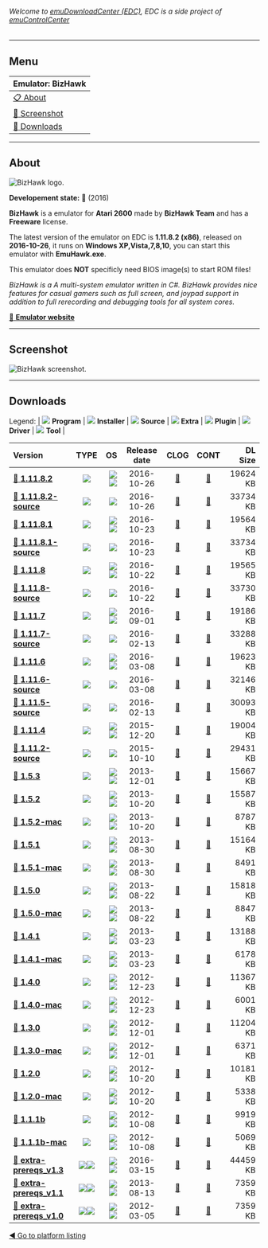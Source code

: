 ###### Welcome to [emuDownloadCenter (EDC)](https://github.com/PhoenixInteractiveNL/emuDownloadCenter/wiki/), EDC is a side project of [emuControlCenter](https://github.com/PhoenixInteractiveNL/emuControlCenter/wiki/)
***
## Menu
| **Emulator: BizHawk** |
|:---------|
| [:clipboard: About](#about) |
| [:sunrise: Screenshot](#screenshot) |
| [:floppy_disk: Downloads](#downloads) |
***
## About
![](https://github.com/PhoenixInteractiveNL/emuDownloadCenter/wiki/images_emulator/bizhawk_logo_200.jpg "BizHawk logo.")

**Developement state:** :large_blue_circle: (2016)

**BizHawk** is a emulator for **Atari 2600** made by **BizHawk Team** and has a **Freeware** license.

The latest version of the emulator on EDC is **1.11.8.2 (x86)**, released on **2016-10-26**, it runs on **Windows XP,Vista,7,8,10**, you can start this emulator with **EmuHawk.exe**.

This emulator does **NOT** specificly need BIOS image(s) to start ROM files!

_BizHawk is a A multi-system emulator written in C#. BizHawk provides nice features for casual gamers such as full screen, and joypad support in addition to full rerecording and debugging tools for all system cores._

[:link: **Emulator website**](http://tasvideos.org/Bizhawk.html)
***
## Screenshot
![](https://raw.githubusercontent.com/PhoenixInteractiveNL/emuDownloadCenter/master/hooks/bizhawk/emulator_screen_01.jpg "BizHawk screenshot.")
***
## Downloads
Legend: | 
![](https://raw.githubusercontent.com/wiki/PhoenixInteractiveNL/emuDownloadCenter/images_misc/icon_program_24.png) **Program** | 
![](https://raw.githubusercontent.com/wiki/PhoenixInteractiveNL/emuDownloadCenter/images_misc/icon_installer_24.png) **Installer** | 
![](https://raw.githubusercontent.com/wiki/PhoenixInteractiveNL/emuDownloadCenter/images_misc/icon_source_code_24.png) **Source** | 
![](https://raw.githubusercontent.com/wiki/PhoenixInteractiveNL/emuDownloadCenter/images_misc/icon_extra_24.png) **Extra** | 
![](https://raw.githubusercontent.com/wiki/PhoenixInteractiveNL/emuDownloadCenter/images_misc/icon_plugin_24.png) **Plugin** | 
![](https://raw.githubusercontent.com/wiki/PhoenixInteractiveNL/emuDownloadCenter/images_misc/icon_driver_24.png) **Driver** | 
![](https://raw.githubusercontent.com/wiki/PhoenixInteractiveNL/emuDownloadCenter/images_misc/icon_tool_24.png) **Tool** | 
 
| Version | TYPE | OS | Release date | CLOG | CONT | DL Size |
|:--------|:----:|---:|:------------:|:----:|:----:|--------:|
| [:floppy_disk: **1.11.8.2**](https://github.com/PhoenixInteractiveNL/edc-repo0001/raw/master/bizhawk/1.11.8.2.7z) | ![](https://raw.githubusercontent.com/wiki/PhoenixInteractiveNL/emuDownloadCenter/images_misc/icon_program_24.png) | ![](https://raw.githubusercontent.com/wiki/PhoenixInteractiveNL/emuDownloadCenter/images_misc/logo_windows_24.png)![](https://raw.githubusercontent.com/wiki/PhoenixInteractiveNL/emuDownloadCenter/images_misc/icon_32-bit_24.png) | 2016-10-26 | [:page_facing_up:](https://github.com/PhoenixInteractiveNL/edc-repo0001/blob/master/bizhawk/1.11.8.2_changelog.txt) | [:mag_right:](https://github.com/PhoenixInteractiveNL/edc-repo0001/blob/master/bizhawk/1.11.8.2_contents.txt) | 19624 KB |
| [:floppy_disk: **1.11.8.2-source**](https://github.com/PhoenixInteractiveNL/edc-repo0001/raw/master/bizhawk/1.11.8.2-source.7z) | ![](https://raw.githubusercontent.com/wiki/PhoenixInteractiveNL/emuDownloadCenter/images_misc/icon_source_code_24.png) | ![](https://raw.githubusercontent.com/wiki/PhoenixInteractiveNL/emuDownloadCenter/images_misc/icon_32-bit_24.png) | 2016-10-26 | [:page_facing_up:](https://github.com/PhoenixInteractiveNL/edc-repo0001/blob/master/bizhawk/1.11.8.2-source_changelog.txt) | [:mag_right:](https://github.com/PhoenixInteractiveNL/edc-repo0001/blob/master/bizhawk/1.11.8.2-source_contents.txt) | 33734 KB |
| [:floppy_disk: **1.11.8.1**](https://github.com/PhoenixInteractiveNL/edc-repo0001/raw/master/bizhawk/1.11.8.1.7z) | ![](https://raw.githubusercontent.com/wiki/PhoenixInteractiveNL/emuDownloadCenter/images_misc/icon_program_24.png) | ![](https://raw.githubusercontent.com/wiki/PhoenixInteractiveNL/emuDownloadCenter/images_misc/logo_windows_24.png)![](https://raw.githubusercontent.com/wiki/PhoenixInteractiveNL/emuDownloadCenter/images_misc/icon_32-bit_24.png) | 2016-10-23 | [:page_facing_up:](https://github.com/PhoenixInteractiveNL/edc-repo0001/blob/master/bizhawk/1.11.8.1_changelog.txt) | [:mag_right:](https://github.com/PhoenixInteractiveNL/edc-repo0001/blob/master/bizhawk/1.11.8.1_contents.txt) | 19564 KB |
| [:floppy_disk: **1.11.8.1-source**](https://github.com/PhoenixInteractiveNL/edc-repo0001/raw/master/bizhawk/1.11.8.1-source.7z) | ![](https://raw.githubusercontent.com/wiki/PhoenixInteractiveNL/emuDownloadCenter/images_misc/icon_source_code_24.png) | ![](https://raw.githubusercontent.com/wiki/PhoenixInteractiveNL/emuDownloadCenter/images_misc/icon_32-bit_24.png) | 2016-10-23 | [:page_facing_up:](https://github.com/PhoenixInteractiveNL/edc-repo0001/blob/master/bizhawk/1.11.8.1-source_changelog.txt) | [:mag_right:](https://github.com/PhoenixInteractiveNL/edc-repo0001/blob/master/bizhawk/1.11.8.1-source_contents.txt) | 33734 KB |
| [:floppy_disk: **1.11.8**](https://github.com/PhoenixInteractiveNL/edc-repo0001/raw/master/bizhawk/1.11.8.7z) | ![](https://raw.githubusercontent.com/wiki/PhoenixInteractiveNL/emuDownloadCenter/images_misc/icon_program_24.png) | ![](https://raw.githubusercontent.com/wiki/PhoenixInteractiveNL/emuDownloadCenter/images_misc/logo_windows_24.png)![](https://raw.githubusercontent.com/wiki/PhoenixInteractiveNL/emuDownloadCenter/images_misc/icon_32-bit_24.png) | 2016-10-22 | [:page_facing_up:](https://github.com/PhoenixInteractiveNL/edc-repo0001/blob/master/bizhawk/1.11.8_changelog.txt) | [:mag_right:](https://github.com/PhoenixInteractiveNL/edc-repo0001/blob/master/bizhawk/1.11.8_contents.txt) | 19565 KB |
| [:floppy_disk: **1.11.8-source**](https://github.com/PhoenixInteractiveNL/edc-repo0001/raw/master/bizhawk/1.11.8-source.7z) | ![](https://raw.githubusercontent.com/wiki/PhoenixInteractiveNL/emuDownloadCenter/images_misc/icon_source_code_24.png) | ![](https://raw.githubusercontent.com/wiki/PhoenixInteractiveNL/emuDownloadCenter/images_misc/icon_32-bit_24.png) | 2016-10-22 | [:page_facing_up:](https://github.com/PhoenixInteractiveNL/edc-repo0001/blob/master/bizhawk/1.11.8-source_changelog.txt) | [:mag_right:](https://github.com/PhoenixInteractiveNL/edc-repo0001/blob/master/bizhawk/1.11.8-source_contents.txt) | 33730 KB |
| [:floppy_disk: **1.11.7**](https://github.com/PhoenixInteractiveNL/edc-repo0001/raw/master/bizhawk/1.11.7.7z) | ![](https://raw.githubusercontent.com/wiki/PhoenixInteractiveNL/emuDownloadCenter/images_misc/icon_program_24.png) | ![](https://raw.githubusercontent.com/wiki/PhoenixInteractiveNL/emuDownloadCenter/images_misc/logo_windows_24.png)![](https://raw.githubusercontent.com/wiki/PhoenixInteractiveNL/emuDownloadCenter/images_misc/icon_32-bit_24.png) | 2016-09-01 | [:page_facing_up:](https://github.com/PhoenixInteractiveNL/edc-repo0001/blob/master/bizhawk/1.11.7_changelog.txt) | [:mag_right:](https://github.com/PhoenixInteractiveNL/edc-repo0001/blob/master/bizhawk/1.11.7_contents.txt) | 19186 KB |
| [:floppy_disk: **1.11.7-source**](https://github.com/PhoenixInteractiveNL/edc-repo0001/raw/master/bizhawk/1.11.7-source.7z) | ![](https://raw.githubusercontent.com/wiki/PhoenixInteractiveNL/emuDownloadCenter/images_misc/icon_source_code_24.png) | ![](https://raw.githubusercontent.com/wiki/PhoenixInteractiveNL/emuDownloadCenter/images_misc/icon_32-bit_24.png) | 2016-02-13 | [:page_facing_up:](https://github.com/PhoenixInteractiveNL/edc-repo0001/blob/master/bizhawk/1.11.7-source_changelog.txt) | [:mag_right:](https://github.com/PhoenixInteractiveNL/edc-repo0001/blob/master/bizhawk/1.11.7-source_contents.txt) | 33288 KB |
| [:floppy_disk: **1.11.6**](https://github.com/PhoenixInteractiveNL/edc-repo0001/raw/master/bizhawk/1.11.6.7z) | ![](https://raw.githubusercontent.com/wiki/PhoenixInteractiveNL/emuDownloadCenter/images_misc/icon_program_24.png) | ![](https://raw.githubusercontent.com/wiki/PhoenixInteractiveNL/emuDownloadCenter/images_misc/logo_windows_24.png)![](https://raw.githubusercontent.com/wiki/PhoenixInteractiveNL/emuDownloadCenter/images_misc/icon_32-bit_24.png) | 2016-03-08 | [:page_facing_up:](https://github.com/PhoenixInteractiveNL/edc-repo0001/blob/master/bizhawk/1.11.6_changelog.txt) | [:mag_right:](https://github.com/PhoenixInteractiveNL/edc-repo0001/blob/master/bizhawk/1.11.6_contents.txt) | 19623 KB |
| [:floppy_disk: **1.11.6-source**](https://github.com/PhoenixInteractiveNL/edc-repo0001/raw/master/bizhawk/1.11.6-source.7z) | ![](https://raw.githubusercontent.com/wiki/PhoenixInteractiveNL/emuDownloadCenter/images_misc/icon_source_code_24.png) | ![](https://raw.githubusercontent.com/wiki/PhoenixInteractiveNL/emuDownloadCenter/images_misc/icon_32-bit_24.png) | 2016-03-08 | [:page_facing_up:](https://github.com/PhoenixInteractiveNL/edc-repo0001/blob/master/bizhawk/1.11.6-source_changelog.txt) | [:mag_right:](https://github.com/PhoenixInteractiveNL/edc-repo0001/blob/master/bizhawk/1.11.6-source_contents.txt) | 32146 KB |
| [:floppy_disk: **1.11.5-source**](https://github.com/PhoenixInteractiveNL/edc-repo0001/raw/master/bizhawk/1.11.5-source.7z) | ![](https://raw.githubusercontent.com/wiki/PhoenixInteractiveNL/emuDownloadCenter/images_misc/icon_source_code_24.png) | ![](https://raw.githubusercontent.com/wiki/PhoenixInteractiveNL/emuDownloadCenter/images_misc/icon_32-bit_24.png) | 2016-02-13 | [:page_facing_up:](https://github.com/PhoenixInteractiveNL/edc-repo0001/blob/master/bizhawk/1.11.5-source_changelog.txt) | [:mag_right:](https://github.com/PhoenixInteractiveNL/edc-repo0001/blob/master/bizhawk/1.11.5-source_contents.txt) | 30093 KB |
| [:floppy_disk: **1.11.4**](https://github.com/PhoenixInteractiveNL/edc-repo0001/raw/master/bizhawk/1.11.4.7z) | ![](https://raw.githubusercontent.com/wiki/PhoenixInteractiveNL/emuDownloadCenter/images_misc/icon_program_24.png) | ![](https://raw.githubusercontent.com/wiki/PhoenixInteractiveNL/emuDownloadCenter/images_misc/logo_windows_24.png)![](https://raw.githubusercontent.com/wiki/PhoenixInteractiveNL/emuDownloadCenter/images_misc/icon_32-bit_24.png) | 2015-12-20 | [:page_facing_up:](https://github.com/PhoenixInteractiveNL/edc-repo0001/blob/master/bizhawk/1.11.4_changelog.txt) | [:mag_right:](https://github.com/PhoenixInteractiveNL/edc-repo0001/blob/master/bizhawk/1.11.4_contents.txt) | 19004 KB |
| [:floppy_disk: **1.11.2-source**](https://github.com/PhoenixInteractiveNL/edc-repo0001/raw/master/bizhawk/1.11.2-source.7z) | ![](https://raw.githubusercontent.com/wiki/PhoenixInteractiveNL/emuDownloadCenter/images_misc/icon_source_code_24.png) | ![](https://raw.githubusercontent.com/wiki/PhoenixInteractiveNL/emuDownloadCenter/images_misc/icon_32-bit_24.png) | 2015-10-10 | [:page_facing_up:](https://github.com/PhoenixInteractiveNL/edc-repo0001/blob/master/bizhawk/1.11.2-source_changelog.txt) | [:mag_right:](https://github.com/PhoenixInteractiveNL/edc-repo0001/blob/master/bizhawk/1.11.2-source_contents.txt) | 29431 KB |
| [:floppy_disk: **1.5.3**](https://github.com/PhoenixInteractiveNL/edc-repo0001/raw/master/bizhawk/1.5.3.7z) | ![](https://raw.githubusercontent.com/wiki/PhoenixInteractiveNL/emuDownloadCenter/images_misc/icon_program_24.png) | ![](https://raw.githubusercontent.com/wiki/PhoenixInteractiveNL/emuDownloadCenter/images_misc/logo_windows_24.png)![](https://raw.githubusercontent.com/wiki/PhoenixInteractiveNL/emuDownloadCenter/images_misc/icon_32-bit_24.png) | 2013-12-01 | [:page_facing_up:](https://github.com/PhoenixInteractiveNL/edc-repo0001/blob/master/bizhawk/1.5.3_changelog.txt) | [:mag_right:](https://github.com/PhoenixInteractiveNL/edc-repo0001/blob/master/bizhawk/1.5.3_contents.txt) | 15667 KB |
| [:floppy_disk: **1.5.2**](https://github.com/PhoenixInteractiveNL/edc-repo0001/raw/master/bizhawk/1.5.2.7z) | ![](https://raw.githubusercontent.com/wiki/PhoenixInteractiveNL/emuDownloadCenter/images_misc/icon_program_24.png) | ![](https://raw.githubusercontent.com/wiki/PhoenixInteractiveNL/emuDownloadCenter/images_misc/logo_windows_24.png)![](https://raw.githubusercontent.com/wiki/PhoenixInteractiveNL/emuDownloadCenter/images_misc/icon_32-bit_24.png) | 2013-10-20 | [:page_facing_up:](https://github.com/PhoenixInteractiveNL/edc-repo0001/blob/master/bizhawk/1.5.2_changelog.txt) | [:mag_right:](https://github.com/PhoenixInteractiveNL/edc-repo0001/blob/master/bizhawk/1.5.2_contents.txt) | 15587 KB |
| [:floppy_disk: **1.5.2-mac**](https://github.com/PhoenixInteractiveNL/edc-repo0001/raw/master/bizhawk/1.5.2-mac.7z) | ![](https://raw.githubusercontent.com/wiki/PhoenixInteractiveNL/emuDownloadCenter/images_misc/icon_program_24.png) | ![](https://raw.githubusercontent.com/wiki/PhoenixInteractiveNL/emuDownloadCenter/images_misc/logo_mac_24.png)![](https://raw.githubusercontent.com/wiki/PhoenixInteractiveNL/emuDownloadCenter/images_misc/icon_32-bit_24.png) | 2013-10-20 | [:page_facing_up:](https://github.com/PhoenixInteractiveNL/edc-repo0001/blob/master/bizhawk/1.5.2-mac_changelog.txt) | [:mag_right:](https://github.com/PhoenixInteractiveNL/edc-repo0001/blob/master/bizhawk/1.5.2-mac_contents.txt) | 8787 KB |
| [:floppy_disk: **1.5.1**](https://github.com/PhoenixInteractiveNL/edc-repo0001/raw/master/bizhawk/1.5.1.7z) | ![](https://raw.githubusercontent.com/wiki/PhoenixInteractiveNL/emuDownloadCenter/images_misc/icon_program_24.png) | ![](https://raw.githubusercontent.com/wiki/PhoenixInteractiveNL/emuDownloadCenter/images_misc/logo_windows_24.png)![](https://raw.githubusercontent.com/wiki/PhoenixInteractiveNL/emuDownloadCenter/images_misc/icon_32-bit_24.png) | 2013-08-30 | [:page_facing_up:](https://github.com/PhoenixInteractiveNL/edc-repo0001/blob/master/bizhawk/1.5.1_changelog.txt) | [:mag_right:](https://github.com/PhoenixInteractiveNL/edc-repo0001/blob/master/bizhawk/1.5.1_contents.txt) | 15164 KB |
| [:floppy_disk: **1.5.1-mac**](https://github.com/PhoenixInteractiveNL/edc-repo0001/raw/master/bizhawk/1.5.1-mac.7z) | ![](https://raw.githubusercontent.com/wiki/PhoenixInteractiveNL/emuDownloadCenter/images_misc/icon_program_24.png) | ![](https://raw.githubusercontent.com/wiki/PhoenixInteractiveNL/emuDownloadCenter/images_misc/logo_mac_24.png)![](https://raw.githubusercontent.com/wiki/PhoenixInteractiveNL/emuDownloadCenter/images_misc/icon_32-bit_24.png) | 2013-08-30 | [:page_facing_up:](https://github.com/PhoenixInteractiveNL/edc-repo0001/blob/master/bizhawk/1.5.1-mac_changelog.txt) | [:mag_right:](https://github.com/PhoenixInteractiveNL/edc-repo0001/blob/master/bizhawk/1.5.1-mac_contents.txt) | 8491 KB |
| [:floppy_disk: **1.5.0**](https://github.com/PhoenixInteractiveNL/edc-repo0001/raw/master/bizhawk/1.5.0.7z) | ![](https://raw.githubusercontent.com/wiki/PhoenixInteractiveNL/emuDownloadCenter/images_misc/icon_program_24.png) | ![](https://raw.githubusercontent.com/wiki/PhoenixInteractiveNL/emuDownloadCenter/images_misc/logo_windows_24.png)![](https://raw.githubusercontent.com/wiki/PhoenixInteractiveNL/emuDownloadCenter/images_misc/icon_32-bit_24.png) | 2013-08-22 | [:page_facing_up:](https://github.com/PhoenixInteractiveNL/edc-repo0001/blob/master/bizhawk/1.5.0_changelog.txt) | [:mag_right:](https://github.com/PhoenixInteractiveNL/edc-repo0001/blob/master/bizhawk/1.5.0_contents.txt) | 15818 KB |
| [:floppy_disk: **1.5.0-mac**](https://github.com/PhoenixInteractiveNL/edc-repo0001/raw/master/bizhawk/1.5.0-mac.7z) | ![](https://raw.githubusercontent.com/wiki/PhoenixInteractiveNL/emuDownloadCenter/images_misc/icon_program_24.png) | ![](https://raw.githubusercontent.com/wiki/PhoenixInteractiveNL/emuDownloadCenter/images_misc/logo_mac_24.png)![](https://raw.githubusercontent.com/wiki/PhoenixInteractiveNL/emuDownloadCenter/images_misc/icon_32-bit_24.png) | 2013-08-22 | [:page_facing_up:](https://github.com/PhoenixInteractiveNL/edc-repo0001/blob/master/bizhawk/1.5.0-mac_changelog.txt) | [:mag_right:](https://github.com/PhoenixInteractiveNL/edc-repo0001/blob/master/bizhawk/1.5.0-mac_contents.txt) | 8847 KB |
| [:floppy_disk: **1.4.1**](https://github.com/PhoenixInteractiveNL/edc-repo0001/raw/master/bizhawk/1.4.1.7z) | ![](https://raw.githubusercontent.com/wiki/PhoenixInteractiveNL/emuDownloadCenter/images_misc/icon_program_24.png) | ![](https://raw.githubusercontent.com/wiki/PhoenixInteractiveNL/emuDownloadCenter/images_misc/logo_windows_24.png)![](https://raw.githubusercontent.com/wiki/PhoenixInteractiveNL/emuDownloadCenter/images_misc/icon_32-bit_24.png) | 2013-03-23 | [:page_facing_up:](https://github.com/PhoenixInteractiveNL/edc-repo0001/blob/master/bizhawk/1.4.1_changelog.txt) | [:mag_right:](https://github.com/PhoenixInteractiveNL/edc-repo0001/blob/master/bizhawk/1.4.1_contents.txt) | 13188 KB |
| [:floppy_disk: **1.4.1-mac**](https://github.com/PhoenixInteractiveNL/edc-repo0001/raw/master/bizhawk/1.4.1-mac.7z) | ![](https://raw.githubusercontent.com/wiki/PhoenixInteractiveNL/emuDownloadCenter/images_misc/icon_program_24.png) | ![](https://raw.githubusercontent.com/wiki/PhoenixInteractiveNL/emuDownloadCenter/images_misc/logo_mac_24.png)![](https://raw.githubusercontent.com/wiki/PhoenixInteractiveNL/emuDownloadCenter/images_misc/icon_32-bit_24.png) | 2013-03-23 | [:page_facing_up:](https://github.com/PhoenixInteractiveNL/edc-repo0001/blob/master/bizhawk/1.4.1-mac_changelog.txt) | [:mag_right:](https://github.com/PhoenixInteractiveNL/edc-repo0001/blob/master/bizhawk/1.4.1-mac_contents.txt) | 6178 KB |
| [:floppy_disk: **1.4.0**](https://github.com/PhoenixInteractiveNL/edc-repo0001/raw/master/bizhawk/1.4.0.7z) | ![](https://raw.githubusercontent.com/wiki/PhoenixInteractiveNL/emuDownloadCenter/images_misc/icon_program_24.png) | ![](https://raw.githubusercontent.com/wiki/PhoenixInteractiveNL/emuDownloadCenter/images_misc/logo_windows_24.png)![](https://raw.githubusercontent.com/wiki/PhoenixInteractiveNL/emuDownloadCenter/images_misc/icon_32-bit_24.png) | 2012-12-23 | [:page_facing_up:](https://github.com/PhoenixInteractiveNL/edc-repo0001/blob/master/bizhawk/1.4.0_changelog.txt) | [:mag_right:](https://github.com/PhoenixInteractiveNL/edc-repo0001/blob/master/bizhawk/1.4.0_contents.txt) | 11367 KB |
| [:floppy_disk: **1.4.0-mac**](https://github.com/PhoenixInteractiveNL/edc-repo0001/raw/master/bizhawk/1.4.0-mac.7z) | ![](https://raw.githubusercontent.com/wiki/PhoenixInteractiveNL/emuDownloadCenter/images_misc/icon_program_24.png) | ![](https://raw.githubusercontent.com/wiki/PhoenixInteractiveNL/emuDownloadCenter/images_misc/logo_mac_24.png)![](https://raw.githubusercontent.com/wiki/PhoenixInteractiveNL/emuDownloadCenter/images_misc/icon_32-bit_24.png) | 2012-12-23 | [:page_facing_up:](https://github.com/PhoenixInteractiveNL/edc-repo0001/blob/master/bizhawk/1.4.0-mac_changelog.txt) | [:mag_right:](https://github.com/PhoenixInteractiveNL/edc-repo0001/blob/master/bizhawk/1.4.0-mac_contents.txt) | 6001 KB |
| [:floppy_disk: **1.3.0**](https://github.com/PhoenixInteractiveNL/edc-repo0001/raw/master/bizhawk/1.3.0.7z) | ![](https://raw.githubusercontent.com/wiki/PhoenixInteractiveNL/emuDownloadCenter/images_misc/icon_program_24.png) | ![](https://raw.githubusercontent.com/wiki/PhoenixInteractiveNL/emuDownloadCenter/images_misc/logo_windows_24.png)![](https://raw.githubusercontent.com/wiki/PhoenixInteractiveNL/emuDownloadCenter/images_misc/icon_32-bit_24.png) | 2012-12-01 | [:page_facing_up:](https://github.com/PhoenixInteractiveNL/edc-repo0001/blob/master/bizhawk/1.3.0_changelog.txt) | [:mag_right:](https://github.com/PhoenixInteractiveNL/edc-repo0001/blob/master/bizhawk/1.3.0_contents.txt) | 11204 KB |
| [:floppy_disk: **1.3.0-mac**](https://github.com/PhoenixInteractiveNL/edc-repo0001/raw/master/bizhawk/1.3.0-mac.7z) | ![](https://raw.githubusercontent.com/wiki/PhoenixInteractiveNL/emuDownloadCenter/images_misc/icon_program_24.png) | ![](https://raw.githubusercontent.com/wiki/PhoenixInteractiveNL/emuDownloadCenter/images_misc/logo_mac_24.png)![](https://raw.githubusercontent.com/wiki/PhoenixInteractiveNL/emuDownloadCenter/images_misc/icon_32-bit_24.png) | 2012-12-01 | [:page_facing_up:](https://github.com/PhoenixInteractiveNL/edc-repo0001/blob/master/bizhawk/1.3.0-mac_changelog.txt) | [:mag_right:](https://github.com/PhoenixInteractiveNL/edc-repo0001/blob/master/bizhawk/1.3.0-mac_contents.txt) | 6371 KB |
| [:floppy_disk: **1.2.0**](https://github.com/PhoenixInteractiveNL/edc-repo0001/raw/master/bizhawk/1.2.0.7z) | ![](https://raw.githubusercontent.com/wiki/PhoenixInteractiveNL/emuDownloadCenter/images_misc/icon_program_24.png) | ![](https://raw.githubusercontent.com/wiki/PhoenixInteractiveNL/emuDownloadCenter/images_misc/logo_windows_24.png)![](https://raw.githubusercontent.com/wiki/PhoenixInteractiveNL/emuDownloadCenter/images_misc/icon_32-bit_24.png) | 2012-10-20 | [:page_facing_up:](https://github.com/PhoenixInteractiveNL/edc-repo0001/blob/master/bizhawk/1.2.0_changelog.txt) | [:mag_right:](https://github.com/PhoenixInteractiveNL/edc-repo0001/blob/master/bizhawk/1.2.0_contents.txt) | 10181 KB |
| [:floppy_disk: **1.2.0-mac**](https://github.com/PhoenixInteractiveNL/edc-repo0001/raw/master/bizhawk/1.2.0-mac.7z) | ![](https://raw.githubusercontent.com/wiki/PhoenixInteractiveNL/emuDownloadCenter/images_misc/icon_program_24.png) | ![](https://raw.githubusercontent.com/wiki/PhoenixInteractiveNL/emuDownloadCenter/images_misc/logo_mac_24.png)![](https://raw.githubusercontent.com/wiki/PhoenixInteractiveNL/emuDownloadCenter/images_misc/icon_32-bit_24.png) | 2012-10-20 | [:page_facing_up:](https://github.com/PhoenixInteractiveNL/edc-repo0001/blob/master/bizhawk/1.2.0-mac_changelog.txt) | [:mag_right:](https://github.com/PhoenixInteractiveNL/edc-repo0001/blob/master/bizhawk/1.2.0-mac_contents.txt) | 5338 KB |
| [:floppy_disk: **1.1.1b**](https://github.com/PhoenixInteractiveNL/edc-repo0001/raw/master/bizhawk/1.1.1b.7z) | ![](https://raw.githubusercontent.com/wiki/PhoenixInteractiveNL/emuDownloadCenter/images_misc/icon_program_24.png) | ![](https://raw.githubusercontent.com/wiki/PhoenixInteractiveNL/emuDownloadCenter/images_misc/logo_windows_24.png)![](https://raw.githubusercontent.com/wiki/PhoenixInteractiveNL/emuDownloadCenter/images_misc/icon_32-bit_24.png) | 2012-10-08 | [:page_facing_up:](https://github.com/PhoenixInteractiveNL/edc-repo0001/blob/master/bizhawk/1.1.1b_changelog.txt) | [:mag_right:](https://github.com/PhoenixInteractiveNL/edc-repo0001/blob/master/bizhawk/1.1.1b_contents.txt) | 9919 KB |
| [:floppy_disk: **1.1.1b-mac**](https://github.com/PhoenixInteractiveNL/edc-repo0001/raw/master/bizhawk/1.1.1b-mac.7z) | ![](https://raw.githubusercontent.com/wiki/PhoenixInteractiveNL/emuDownloadCenter/images_misc/icon_program_24.png) | ![](https://raw.githubusercontent.com/wiki/PhoenixInteractiveNL/emuDownloadCenter/images_misc/logo_mac_24.png)![](https://raw.githubusercontent.com/wiki/PhoenixInteractiveNL/emuDownloadCenter/images_misc/icon_32-bit_24.png) | 2012-10-08 | [:page_facing_up:](https://github.com/PhoenixInteractiveNL/edc-repo0001/blob/master/bizhawk/1.1.1b-mac_changelog.txt) | [:mag_right:](https://github.com/PhoenixInteractiveNL/edc-repo0001/blob/master/bizhawk/1.1.1b-mac_contents.txt) | 5069 KB |
| [:floppy_disk: **extra-prereqs_v1.3**](https://github.com/PhoenixInteractiveNL/edc-repo0001/raw/master/bizhawk/extra-prereqs_v1.3.7z) | ![](https://raw.githubusercontent.com/wiki/PhoenixInteractiveNL/emuDownloadCenter/images_misc/icon_extra_24.png)![](https://raw.githubusercontent.com/wiki/PhoenixInteractiveNL/emuDownloadCenter/images_misc/icon_driver_24.png) | ![](https://raw.githubusercontent.com/wiki/PhoenixInteractiveNL/emuDownloadCenter/images_misc/logo_windows_24.png)![](https://raw.githubusercontent.com/wiki/PhoenixInteractiveNL/emuDownloadCenter/images_misc/icon_32-bit_24.png) | 2016-03-15 | [:page_facing_up:](https://github.com/PhoenixInteractiveNL/edc-repo0001/blob/master/bizhawk/extra-prereqs_v1.3_changelog.txt) | [:mag_right:](https://github.com/PhoenixInteractiveNL/edc-repo0001/blob/master/bizhawk/extra-prereqs_v1.3_contents.txt) | 44459 KB |
| [:floppy_disk: **extra-prereqs_v1.1**](https://github.com/PhoenixInteractiveNL/edc-repo0001/raw/master/bizhawk/extra-prereqs_v1.1.7z) | ![](https://raw.githubusercontent.com/wiki/PhoenixInteractiveNL/emuDownloadCenter/images_misc/icon_extra_24.png)![](https://raw.githubusercontent.com/wiki/PhoenixInteractiveNL/emuDownloadCenter/images_misc/icon_driver_24.png) | ![](https://raw.githubusercontent.com/wiki/PhoenixInteractiveNL/emuDownloadCenter/images_misc/logo_windows_24.png)![](https://raw.githubusercontent.com/wiki/PhoenixInteractiveNL/emuDownloadCenter/images_misc/icon_32-bit_24.png) | 2013-08-13 | [:page_facing_up:](https://github.com/PhoenixInteractiveNL/edc-repo0001/blob/master/bizhawk/extra-prereqs_v1.1_changelog.txt) | [:mag_right:](https://github.com/PhoenixInteractiveNL/edc-repo0001/blob/master/bizhawk/extra-prereqs_v1.1_contents.txt) | 7359 KB |
| [:floppy_disk: **extra-prereqs_v1.0**](https://github.com/PhoenixInteractiveNL/edc-repo0001/raw/master/bizhawk/extra-prereqs_v1.0.7z) | ![](https://raw.githubusercontent.com/wiki/PhoenixInteractiveNL/emuDownloadCenter/images_misc/icon_extra_24.png)![](https://raw.githubusercontent.com/wiki/PhoenixInteractiveNL/emuDownloadCenter/images_misc/icon_driver_24.png) | ![](https://raw.githubusercontent.com/wiki/PhoenixInteractiveNL/emuDownloadCenter/images_misc/logo_windows_24.png)![](https://raw.githubusercontent.com/wiki/PhoenixInteractiveNL/emuDownloadCenter/images_misc/icon_32-bit_24.png) | 2012-03-05 | [:page_facing_up:](https://github.com/PhoenixInteractiveNL/edc-repo0001/blob/master/bizhawk/extra-prereqs_v1.0_changelog.txt) | [:mag_right:](https://github.com/PhoenixInteractiveNL/edc-repo0001/blob/master/bizhawk/extra-prereqs_v1.0_contents.txt) | 7359 KB |

[:arrow_backward: Go to platform listing](https://github.com/PhoenixInteractiveNL/emuDownloadCenter/wiki/EDC-Platform-List)
